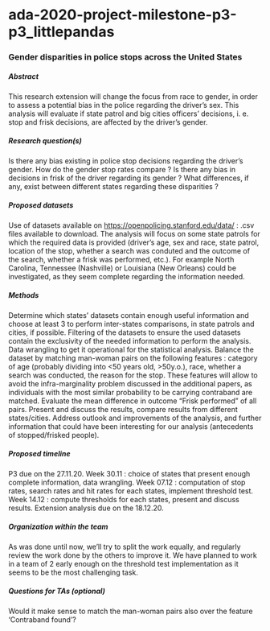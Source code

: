 # ada-2020-project-milestone-p3-p3_littlepandas
### Gender disparities in police stops across the United States

##### Abstract 
This research extension will change the focus from race to gender, in order to assess a potential bias in the police regarding the driver’s sex. This analysis will evaluate if state patrol and big cities officers’ decisions, i. e. stop and frisk decisions, are affected by the driver’s gender.

##### Research question(s)
Is there any bias existing in police stop decisions regarding the driver’s gender. How do the gender stop rates compare ? 
Is there any bias in decisions in frisk of the driver regarding its gender ?
What differences, if any, exist between different states regarding these disparities ? 

##### Proposed datasets 
Use of datasets available on https://openpolicing.stanford.edu/data/ : .csv files available to download. The analysis will focus on some state patrols for which the required data is provided (driver’s age, sex and race, state patrol, location of the stop, whether a search was conduted and the outcome of the search, whether a frisk was performed, etc.). For example North Carolina, Tennessee (Nashville) or Louisiana (New Orleans) could be investigated, as they seem complete regarding the information needed. 

##### Methods 
Determine which states’ datasets contain enough useful information and choose at least 3 to perform inter-states comparisons, in state patrols and cities, if possible. 
Filtering of the datasets to ensure the used datasets contain the exclusivity of the needed information to perform the analysis. 
Data wrangling to get it operational for the statistical analysis.
Balance the dataset by matching man-woman pairs on the following features : category of age (probably dividing into <50 years old, >50y.o.), race, whether a search was conducted, the reason for the stop. These features will allow to avoid the infra-marginality problem discussed in the additional papers, as individuals with the most similar probability to be carrying contraband are matched. 
Evaluate the mean difference in outcome “Frisk performed” of all pairs. 
Present and discuss the results, compare results from different states/cities. 
Address outlook and improvements of the analysis, and further information that could have been interesting for our analysis (antecedents of stopped/frisked people).

##### Proposed timeline 
P3 due on the 27.11.20.
Week 30.11 : choice of states that present enough complete information, data wrangling.
Week 07.12 : computation of stop rates, search rates and hit rates for each states, implement threshold test.
Week 14.12 : compute thresholds for each states, present and discuss results.
Extension analysis due on the 18.12.20. 

##### Organization within the team 
As was done until now, we’ll try to split the work equally, and regularly review the work done by the others to improve it. We have planned to work in a team of 2 early enough on the threshold test implementation as it seems to be the most challenging task.

##### Questions for TAs (optional)
Would it make sense to match the man-woman pairs also over the feature ‘Contraband found’? 
